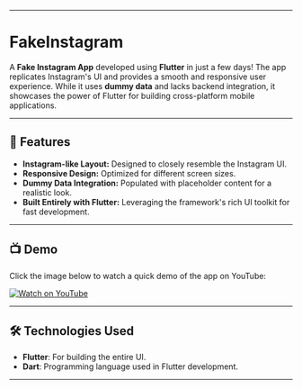
---

# FakeInstagram

A **Fake Instagram App** developed using **Flutter** in just a few days! The app replicates Instagram's UI and provides a smooth and responsive user experience. While it uses **dummy data** and lacks backend integration, it showcases the power of Flutter for building cross-platform mobile applications.

---

## 🌟 Features

- **Instagram-like Layout:** Designed to closely resemble the Instagram UI.
- **Responsive Design:** Optimized for different screen sizes.
- **Dummy Data Integration:** Populated with placeholder content for a realistic look.
- **Built Entirely with Flutter:** Leveraging the framework's rich UI toolkit for fast development.

---

## 📺 Demo

Click the image below to watch a quick demo of the app on YouTube:

[![Watch on YouTube](https://img.youtube.com/vi/F1qRNCr6Muc/0.jpg)](https://youtube.com/shorts/F1qRNCr6Muc?si=JhQ-Jrb-AfBVzErs)

---

## 🛠️ Technologies Used

- **Flutter**: For building the entire UI.
- **Dart**: Programming language used in Flutter development.

---
